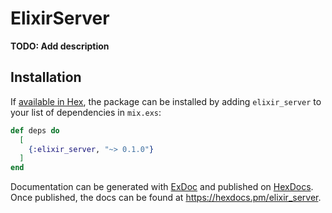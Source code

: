 # ElixirServer

**TODO: Add description**

## Installation

If [available in Hex](https://hex.pm/docs/publish), the package can be installed
by adding `elixir_server` to your list of dependencies in `mix.exs`:

```elixir
def deps do
  [
    {:elixir_server, "~> 0.1.0"}
  ]
end
```

Documentation can be generated with [ExDoc](https://github.com/elixir-lang/ex_doc)
and published on [HexDocs](https://hexdocs.pm). Once published, the docs can
be found at <https://hexdocs.pm/elixir_server>.

